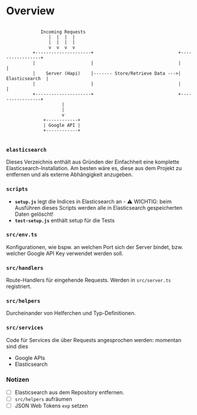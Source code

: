 # Overview

```

             Incoming Requests
                |  |  |  |
                |  |  |  |
                v  v  v  v
          +---------------------+                                +-----------------+
          |                     |                                |                 |
          |    Server (Hapi)    |------- Store/Retrieve Data --->|  Elasticsearch  |
          |                     |                                |                 |
          +---------------------+                                +-----------------+
                     |
                     |
                     v
              +------------+                     
              | Google API |
              +------------+


```

### `elasticsearch`

Dieses Verzeichnis enthält aus Gründen der Einfachheit eine komplette Elasticsearch-Installation. 
Am besten wäre es, diese aus dem Projekt zu entfernen und als externe Abhängigkeit anzugeben.

### `scripts`

- **`setup.js`** legt die Indices in Elasticsearch an - ⚠️ WICHTIG: beim Ausführen dieses Scripts werden 
  alle in Elasticsearch gespeicherten Daten gelöscht!
- **`test-setup.js`** enthält setup für die Tests


### `src/env.ts`

Konfigurationen, wie bspw. an welchen Port sich der Server bindet, bzw. welcher Google API Key verwendet 
werden soll.

### `src/handlers`

Route-Handlers für eingehende Requests. Werden in `src/server.ts` registriert.

### `src/helpers`

Durcheinander von Helferchen und Typ-Definitionen.

### `src/services`

Code für Services die über Requests angesprochen werden: momentan sind dies 
- Google APIs
- Elasticsearch


### Notizen

- [ ] Elasticsearch aus dem Repository entfernen.
- [ ] `src/helpers` aufräumen
- [ ] JSON Web Tokens `exp` setzen
